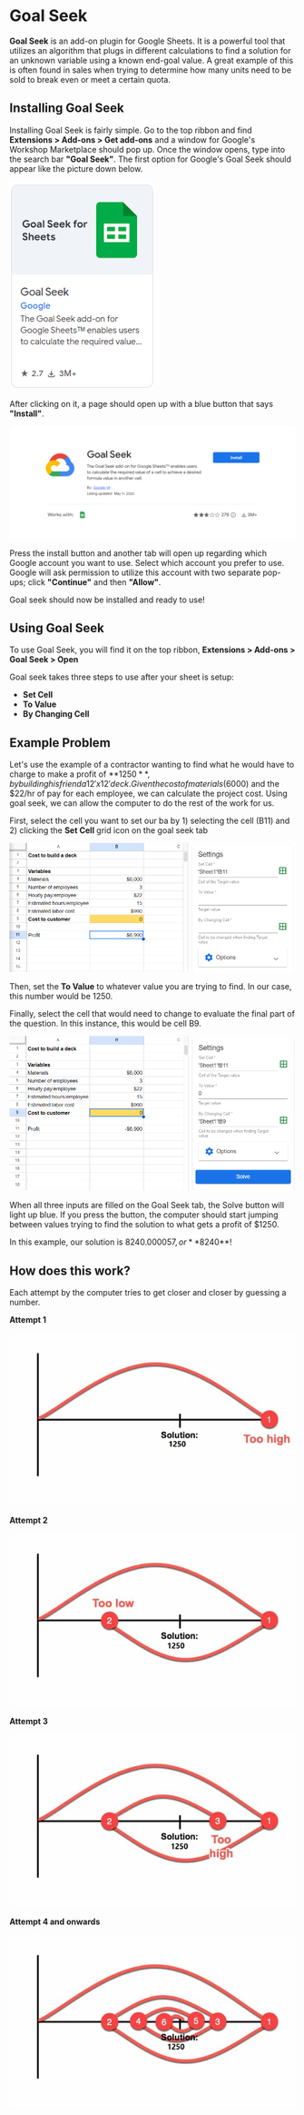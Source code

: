 # Goal Seek

**Goal Seek** is an add-on plugin for Google Sheets. It is a powerful tool that utilizes an algorithm that plugs in different calculations to find a solution for an unknown variable using a known end-goal value. A great example of this is often found in sales when trying to determine how many units need to be sold to break even or meet a certain quota.

## Installing Goal Seek

Installing Goal Seek is fairly simple. Go to the top ribbon and find **Extensions > Add-ons > Get add-ons** and a window for Google's Workshop Marketplace should pop up. Once the window opens, type into the search bar **"Goal Seek"**. The first option for Google's Goal Seek should appear like the picture down below. 

![GoalSeekIcon.png](images/GoalSeekIcon.png)

After clicking on it, a page should open up with a blue button that says **"Install"**. 

![GoalSeekInstall.png](images/GoalSeekInstall.png)

Press the install button and another tab will open up regarding which Google account you want to use. Select which account you prefer to use. Google will ask permission to utilize this account with two separate pop-ups; click **"Continue"** and then **"Allow"**. 

Goal seek should now be installed and ready to use!

## Using Goal Seek

To use Goal Seek, you will find it on the top ribbon, **Extensions > Add-ons > Goal Seek > Open**

Goal seek takes three steps to use after your sheet is setup:

- **Set Cell**
- **To Value**
- **By Changing Cell**

## Example Problem 
Let's use the example of a contractor wanting to find what he would have to charge to make a profit of **$1250**, by building his friend a 12' x 12' deck. Given the cost of materials ($6000) and the $22/hr of pay for each employee, we can calculate the project cost. Using goal seek, we can allow the computer to do the rest of the work for us.

First, select the cell you want to set our ba by 1) selecting the cell (B11) and 2) clicking the **Set Cell** grid icon on the goal seek tab

![GoalSeekex1.png](images/GoalSeekex1.png)

Then, set the **To Value** to whatever value you are trying to find. In our case, this number would be 1250.

Finally, select the cell that would need to change to evaluate the final part of the question. In this instance, this would be cell B9.

![GoalSeekex2.png](images/GoalSeekex2.png)

When all three inputs are filled on the Goal Seek tab, the Solve button will light up blue. If you press the button, the computer should start jumping between values trying to find the solution to what gets a profit of $1250.

In this example, our solution is $8240.000057, or **$8240**!

## How does this work?

Each attempt by the computer tries to get closer and closer by guessing a number.

**Attempt 1**

![guess1.jpg](images/guess1.jpg)

**Attempt 2**

![guess2.jpg](images/guess2.jpg)

**Attempt 3**

![guess3.jpg](images/guess3.jpg)

**Attempt 4 and onwards**

![guessTo6.jpg](images/guessTo6.jpg)
